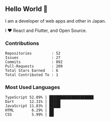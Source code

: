 ## Hello World 👋

I am a developer of web apps and other in Japan.

I ❤️ React and Flutter, and Open Source.

### Contributions

<!-- contributions start -->

    Repositories         : 52
    Issues               : 27
    Commits              : 892
    Pull-Requests        : 209
    Total Stars Earned   : 6
    Total Contributed To : 1

<!-- contributions end -->

### Most Used Languages

<!-- most-used-languages start -->

    TypeScript 52.09% | ████████████████████
    Dart       12.31% | █████
    JavaScript 11.83% | █████
    HTML        6.29% | ██
    CSS         5.99% | ██

<!-- most-used-languages end -->
